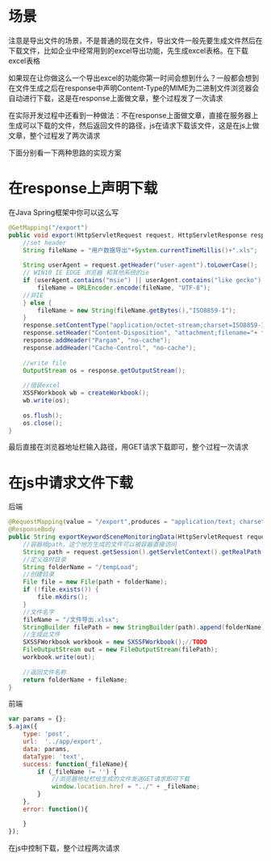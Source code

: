 # 场景
注意是导出文件的场景，不是普通的现在文件，导出文件一般先要生成文件然后在下载文件，比如企业中经常用到的excel导出功能，先生成excel表格。在下载excel表格

如果现在让你做这么一个导出excel的功能你第一时间会想到什么？一般都会想到在文件生成之后在response中声明Content-Type的MIME为二进制文件浏览器会自动进行下载，这是在response上面做文章，整个过程发了一次请求

在实际开发过程中还看到一种做法：不在response上面做文章，直接在服务器上生成可以下载的文件，然后返回文件的路径，js在请求下载该文件，这是在js上做文章，整个过程发了两次请求

下面分别看一下两种思路的实现方案

# 在response上声明下载
在Java Spring框架中你可以这么写
```java
@GetMapping("/export")
public void export(HttpServletRequest request, HttpServletResponse response,SwaggerUserFindVO user) throws IOException {
    //set header
    String fileName = "用户数据导出"+System.currentTimeMillis()+".xls";
            
    String userAgent = request.getHeader("user-agent").toLowerCase();
    // WIN10 IE EDGE 浏览器 和其他系统的ie
    if (userAgent.contains("msie") || userAgent.contains("like gecko") ) {
        fileName = URLEncoder.encode(fileName, "UTF-8");
    //非IE
    } else {
        fileName = new String(fileName.getBytes(),"ISO8859-1");
    }
    response.setContentType("application/octet-stream;charset=ISO8859-1");
    response.setHeader("Content-Disposition", "attachment;filename="+ fileName);
    response.addHeader("Pargam", "no-cache");
    response.addHeader("Cache-Control", "no-cache");
    
    //write file
    OutputStream os = response.getOutputStream();
    
    //组装excel
    XSSFWorkbook wb = createWorkbook();
    wb.write(os);
    
    os.flush();
    os.close();
}
```
最后直接在浏览器地址栏输入路径，用GET请求下载即可，整个过程一次请求

# 在js中请求文件下载
后端
```java
@RequestMapping(value = "/export",produces = "application/text; charset=utf-8")
@ResponseBody
public String exportKeywordSceneMonitoringData(HttpServletRequest request)  {
    //容器根path，这个地方生成的文件可以被容器直接访问
    String path = request.getSession().getServletContext().getRealPath("/")
    //定义临时目录
    String folderName = "/tempLoad";
    //创建目录
    File file = new File(path + folderName);
    if (!file.exists()) {
        file.mkdirs();
    }
    //文件名字
    fileName = "/文件导出.xlsx";
    StringBuilder filePath = new StringBuilder(path).append(folderName).append(fileName);
    //生成此文件
    SXSSFWorkbook workbook = new SXSSFWorkbook();//TODO
    FileOutputStream out = new FileOutputStream(filePath);
    workbook.write(out);
    
    //返回文件名称
    return folderName + fileName;
}
```
前端
```javascript
var params = {};
$.ajax({
    type: 'post',
    url:  '../app/export',
    data: params,
    dataType: 'text',
    success: function(_fileName){
        if (_fileName != '') {
            //浏览器地址栏给生成的文件发送GET请求即可下载
            window.location.href = "../" + _fileName;
        }
    },
    error: function(){

    }
});

```
在js中控制下载，整个过程两次请求
